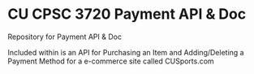 # CU CPSC 3720 Payment API & Doc
Repository for Payment API & Doc

Included within is an API for Purchasing an Item and Adding/Deleting a Payment Method for a e-commerce site called CUSports.com

